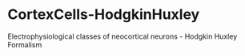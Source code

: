 # CortexCells-HodgkinHuxley
Electrophysiological classes of neocortical neurons - Hodgkin Huxley Formalism
